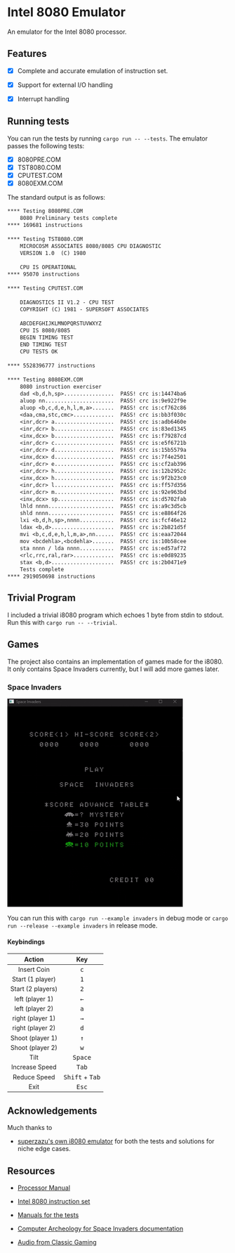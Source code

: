 # Intel 8080 Emulator

An emulator for the Intel 8080 processor.

## Features

- [x] Complete and accurate emulation of instruction set.

- [x] Support for external I/O handling

- [x] Interrupt handling


## Running tests

You can run the tests by running `cargo run -- --tests`. The emulator passes the following tests:

- [x] 8080PRE.COM
- [x] TST8080.COM
- [x] CPUTEST.COM
- [x] 8080EXM.COM

The standard output is as follows:

```
**** Testing 8080PRE.COM
    8080 Preliminary tests complete
**** 169681 instructions

**** Testing TST8080.COM
    MICROCOSM ASSOCIATES 8080/8085 CPU DIAGNOSTIC
    VERSION 1.0  (C) 1980

    CPU IS OPERATIONAL
**** 95070 instructions

**** Testing CPUTEST.COM

    DIAGNOSTICS II V1.2 - CPU TEST
    COPYRIGHT (C) 1981 - SUPERSOFT ASSOCIATES

    ABCDEFGHIJKLMNOPQRSTUVWXYZ
    CPU IS 8080/8085
    BEGIN TIMING TEST
    END TIMING TEST
    CPU TESTS OK

**** 5528396777 instructions 

**** Testing 8080EXM.COM
    8080 instruction exerciser
    dad <b,d,h,sp>................  PASS! crc is:14474ba6
    aluop nn......................  PASS! crc is:9e922f9e
    aluop <b,c,d,e,h,l,m,a>.......  PASS! crc is:cf762c86
    <daa,cma,stc,cmc>.............  PASS! crc is:bb3f030c
    <inr,dcr> a...................  PASS! crc is:adb6460e
    <inr,dcr> b...................  PASS! crc is:83ed1345
    <inx,dcx> b...................  PASS! crc is:f79287cd
    <inr,dcr> c...................  PASS! crc is:e5f6721b
    <inr,dcr> d...................  PASS! crc is:15b5579a
    <inx,dcx> d...................  PASS! crc is:7f4e2501
    <inr,dcr> e...................  PASS! crc is:cf2ab396
    <inr,dcr> h...................  PASS! crc is:12b2952c
    <inx,dcx> h...................  PASS! crc is:9f2b23c0
    <inr,dcr> l...................  PASS! crc is:ff57d356
    <inr,dcr> m...................  PASS! crc is:92e963bd
    <inx,dcx> sp..................  PASS! crc is:d5702fab
    lhld nnnn.....................  PASS! crc is:a9c3d5cb
    shld nnnn.....................  PASS! crc is:e8864f26
    lxi <b,d,h,sp>,nnnn...........  PASS! crc is:fcf46e12
    ldax <b,d>....................  PASS! crc is:2b821d5f
    mvi <b,c,d,e,h,l,m,a>,nn......  PASS! crc is:eaa72044
    mov <bcdehla>,<bcdehla>.......  PASS! crc is:10b58cee
    sta nnnn / lda nnnn...........  PASS! crc is:ed57af72
    <rlc,rrc,ral,rar>.............  PASS! crc is:e0d89235
    stax <b,d>....................  PASS! crc is:2b0471e9
    Tests complete
**** 2919050698 instructions

```

## Trivial Program
I included a trivial i8080 program which echoes 1 byte from stdin to stdout. Run
this with `cargo run -- --trivial`.

## Games

The project also contains an implementation of games made for the i8080. It only 
contains Space Invaders currently, but I will add more games later. 

### Space Invaders

![Space Invaders demo gif](assets/invaders.gif)

You can run this with `cargo run --example invaders` in debug mode or 
`cargo run --release --example invaders` in  release mode.

#### Keybindings


| Action | Key |
| :--------: | :------: |
|  Insert Coin | <kbd>c</kbd> |
|  Start (1 player) | <kbd>1</kbd> |
|  Start (2 players) | <kbd>2</kbd> |
| left (player 1) |  <kbd>←</kbd>|
| left (player 2) |  <kbd>a</kbd>|
| right (player 1) |  <kbd>→</kbd>|
| right (player 2) |  <kbd>d</kbd>|
| Shoot (player 1) |  <kbd>↑</kbd>|
| Shoot (player 2) |  <kbd>w</kbd>|
|  Tilt | <kbd>Space</kbd> |
|  Increase Speed | <kbd>Tab</kbd> |
|  Reduce Speed | <kbd>Shift</kbd> + <kbd>Tab</kbd> |
|  Exit | <kbd>Esc</kbd> |


## Acknowledgements

Much thanks to 

- [superzazu's own i8080 emulator](https://github.com/superzazu/8080/) for both the tests and solutions for niche
  edge cases.

## Resources

- [Processor Manual](https://drakeor.com/uploads/8080-Programmers-Manual.pdf)

- [Intel 8080 instruction set](https://pastraiser.com/cpu/i8080/i8080_opcodes.html)

- [Manuals for the tests](https://altairclone.com/downloads/cpu_tests/8080_8085%20CPU%20Exerciser.pdf)

- [Computer Archeology for Space Invaders documentation](https://www.computerarcheology.com/Arcade/SpaceInvaders/Hardware.html)

- [Audio from Classic Gaming](https://www.classicgaming.cc/classics/space-invaders/sounds)

